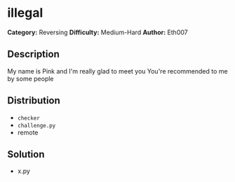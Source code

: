 # illegal
**Category:** Reversing
**Difficulty:** Medium-Hard
**Author:** Eth007

## Description

My name is Pink and I'm really glad to meet you
You're recommended to me by some people

## Distribution

- `checker`
- `challenge.py`
- remote

## Solution

- x.py
